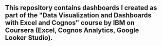 ## This repository contains dashboards I created as part of the "Data Visualization and Dashboards with Excel and Cognos" course by IBM on Coursera (Excel, Cognos Analytics, Google Looker Studio).

